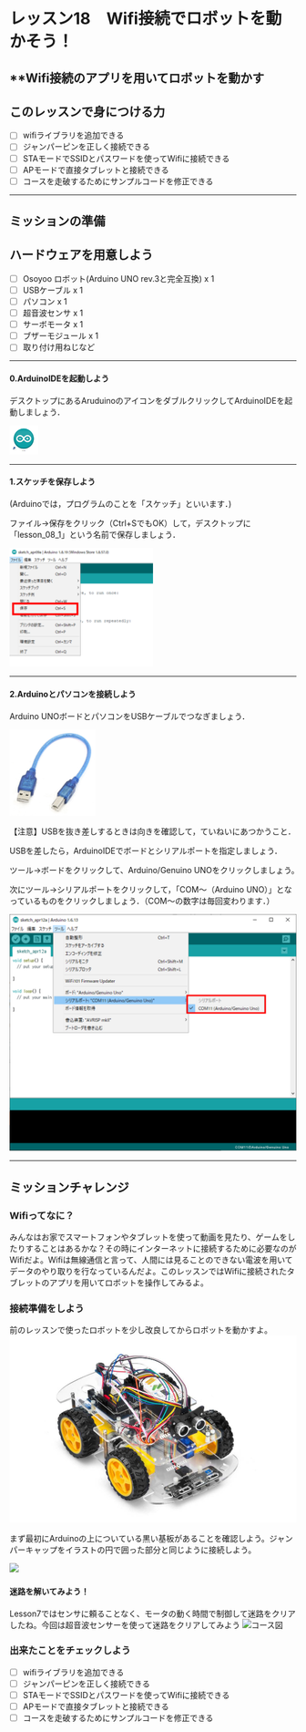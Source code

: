 # レッスン18　Wifi接続でロボットを動かそう！

## **Wifi接続のアプリを用いてロボットを動かす

## このレッスンで身につける力

- [ ] wifiライブラリを追加できる
- [ ] ジャンパーピンを正しく接続できる
- [ ] STAモードでSSIDとパスワードを使ってWifiに接続できる
- [ ] APモードで直接タブレットと接続できる
- [ ] コースを走破するためにサンプルコードを修正できる

---

## ミッションの準備

## ハードウェアを用意しよう
- [ ] Osoyoo ロボット(Arduino UNO rev.3と完全互換) x 1
- [ ] USBケーブル x 1
- [ ] パソコン x 1
- [ ] 超音波センサ x 1
- [ ] サーボモータ x 1
- [ ] ブザーモジュール x 1
- [ ] 取り付け用ねじなど
---
#### 0.ArduinoIDEを起動しよう

デスクトップにあるAruduinoのアイコンをダブルクリックしてArduinoIDEを起動しましょう．

<img src="image/ArduinoIDE_icon.png" width="10%">

---

#### 1.スケッチを保存しよう

(Arduinoでは，プログラムのことを「スケッチ」といいます．)

ファイル→保存をクリック（Ctrl+SでもOK）して，デスクトップに「lesson_08_1」という名前で保存しましょう．

<img src="image/ArduinoIDE_save.png" width="50%">

---
#### 2.Arduinoとパソコンを接続しよう

Arduino UNOボードとパソコンをUSBケーブルでつなぎましょう．

<img src="image/Arduino_USBcable.png" width="30%">

【注意】USBを抜き差しするときは向きを確認して，ていねいにあつかうこと．

USBを差したら，ArduinoIDEでボードとシリアルポートを指定しましょう．　　

ツール→ボードをクリックして、Arduino/Genuino UNOをクリックしましょう。　　

次にツール→シリアルポートをクリックして，「COM～（Arduino UNO）」となっているものをクリックしましょう．（COM～の数字は毎回変わります．）

<img src="image/ArduinoIDE_port_setting.png" width="100%">

---

## ミッションチャレンジ
### Wifiってなに？
みんなはお家でスマートフォンやタブレットを使って動画を見たり、ゲームをしたりすることはあるかな？その時にインターネットに接続するために必要なのがWifiだよ。Wifiは無線通信と言って、人間には見ることのできない電波を用いてデータのやり取りを行なっているんだよ。このレッスンではWifiに接続されたタブレットのアプリを用いてロボットを操作してみるよ。

### 接続準備をしよう
前のレッスンで使ったロボットを少し改良してからロボットを動かすよ。
<img src="image/1.png" width="100%">

まず最初にArduinoの上についている黒い基板があることを確認しよう。ジャンパーキャップをイラストの円で囲った部分と同じように接続しよう。

<img src="image/2-1.png" width="100%">

#### 迷路を解いてみよう！
Lesson7ではセンサに頼ることなく、モータの動く時間で制御して迷路をクリアしたね。今回は超音波センサーを使って迷路をクリアしてみよう
![コース図](image/course.png)

### 出来たことをチェックしよう
- [ ] wifiライブラリを追加できる
- [ ] ジャンパーピンを正しく接続できる
- [ ] STAモードでSSIDとパスワードを使ってWifiに接続できる
- [ ] APモードで直接タブレットと接続できる
- [ ] コースを走破するためにサンプルコードを修正できる